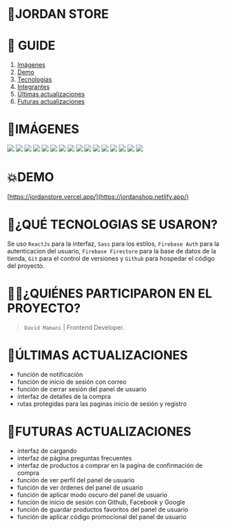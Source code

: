 # **📂JORDAN STORE**

# **📑 GUIDE**

<ol>
     <li><a href="#imágenes">Imágenes</a></li>
     <li><a href="#demo">Demo</a></li>
     <li><a href="#qué-tecnologias-se-usaron">Tecnologias</a></li>
     <li><a href="#quiénes-participaron-en-el-proyecto">Integrantes</a></li>
     <li><a href="#últimasactualizaciones">Últimas actualizaciones</a></li>
     <li><a href="#futurasactualizaciones">Futuras actualizaciones</a></li>
</ol>

# **📂IMÁGENES**
![](https://res.cloudinary.com/dos3i5jqy/image/upload/v1676229801/layers/jordanstore/jordan1_inkvsq.jpg)
![](https://res.cloudinary.com/dos3i5jqy/image/upload/v1676229801/layers/jordanstore/jordan2_n2z4m8.jpg)
![](https://res.cloudinary.com/dos3i5jqy/image/upload/v1676229802/layers/jordanstore/jordan3_bvpg0m.jpg)
![](https://res.cloudinary.com/dos3i5jqy/image/upload/v1676229802/layers/jordanstore/jordan4_cxfgvn.jpg)
![](https://res.cloudinary.com/dos3i5jqy/image/upload/v1676229802/layers/jordanstore/jordan5_dkeo6g.jpg)
![](https://res.cloudinary.com/dos3i5jqy/image/upload/v1676229802/layers/jordanstore/jordan6_aodxqn.jpg)
![](https://res.cloudinary.com/dos3i5jqy/image/upload/v1676229802/layers/jordanstore/jordan7_ibzx4j.jpg)
![](https://res.cloudinary.com/dos3i5jqy/image/upload/v1676229801/layers/jordanstore/jordan8_iskjzm.jpg)
![](https://res.cloudinary.com/dos3i5jqy/image/upload/v1676229801/layers/jordanstore/jordan1dark_ns5ozr.jpg)
![](https://res.cloudinary.com/dos3i5jqy/image/upload/v1676229803/layers/jordanstore/jordan2dark_bp89ts.jpg)
![](https://res.cloudinary.com/dos3i5jqy/image/upload/v1676229801/layers/jordanstore/jordan3dark_sduzsl.jpg)
![](https://res.cloudinary.com/dos3i5jqy/image/upload/v1676229802/layers/jordanstore/jordan4dark_bfqvlw.jpg)
![](https://res.cloudinary.com/dos3i5jqy/image/upload/v1676229802/layers/jordanstore/jordan5dark_htycav.jpg)
![](https://res.cloudinary.com/dos3i5jqy/image/upload/v1676229802/layers/jordanstore/jordan6dark_pts6vx.jpg)
![](https://res.cloudinary.com/dos3i5jqy/image/upload/v1676229801/layers/jordanstore/jordan7dark_r67zmn.jpg)
![](https://res.cloudinary.com/dos3i5jqy/image/upload/v1676229801/layers/jordanstore/jordan8dark_tkfl0c.jpg)



# **💥DEMO**
[https://jordanstore.vercel.app/](https://jordanshop.netlify.app/)

# **💬¿QUÉ TECNOLOGIAS SE USARON?**

Se uso `ReactJs` para la interfaz, `Sass` para los estilos, `Firebase Auth` para la autenticacion del usuario, `Firebase Firestore` para la base de datos de la tienda, `Git` para el control de versiones y `Github` para hospedar el código del proyecto.

# **🙍‍♂️¿QUIÉNES PARTICIPARON EN EL PROYECTO?**

> `David Mamani` | Frontend Developer.

# **📌ÚLTIMAS ACTUALIZACIONES**

-   función de notificación
-   función de inicio de sesión con correo
-   función de cerrar sesión del panel de usuario
-   interfaz de detalles de la compra
-   rutas protegidas para las paginas inicio de sesión y registro

# **📝FUTURAS ACTUALIZACIONES**

-   interfaz de cargando
-   interfaz de página preguntas frecuentes
-   interfaz de productos a comprar en la pagina de confirmación de compra
-   función de ver perfil del panel de usuario
-   función de ver órdenes del panel de usuario
-   función de aplicar modo oscuro del panel de usuario
-   función de inicio de sesión con Github, Facebook y Google
-   función de guardar productos favoritos del panel de usuario
-   función de aplicar código promocional del panel de usuario
